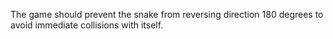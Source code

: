 The game should prevent the snake from reversing direction 180 degrees to avoid immediate collisions with itself.
